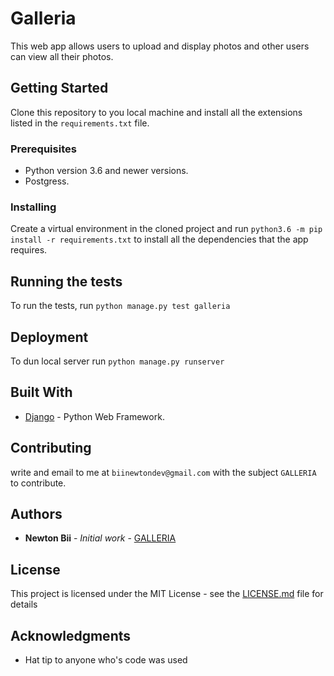 # Galleria

This web app allows users to upload and display photos and other users can view all their photos.

## Getting Started

Clone this repository to you local machine and install all the extensions listed in the ``requirements.txt`` file.

### Prerequisites
* Python version 3.6 and newer versions.
* Postgress.

### Installing

Create a virtual environment in the cloned project and run ``python3.6 -m pip install -r requirements.txt`` to install all the dependencies that the app requires.

## Running the tests

To run the tests, run ``python manage.py test galleria``


## Deployment

To dun local server run ``python manage.py runserver``

## Built With

* [Django](https://docs.djangoproject.com/en/1.11/) - Python Web Framework.

## Contributing

write and email to me at ``biinewtondev@gmail.com`` with the subject ``GALLERIA`` to contribute.


## Authors

* **Newton Bii** - *Initial work* - [GALLERIA](https://github.com/NewtonBii/galleria)


## License

This project is licensed under the MIT License - see the [LICENSE.md](LICENSE.md) file for details

## Acknowledgments

* Hat tip to anyone who's code was used
